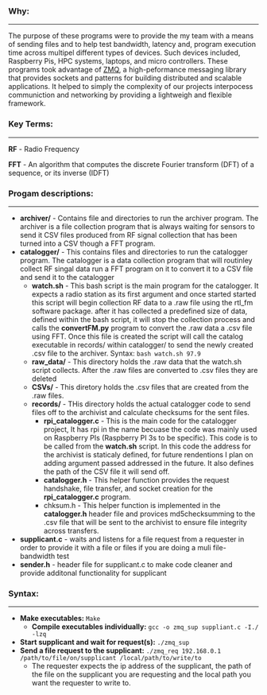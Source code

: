### Why:
---
The purpose of these programs were to provide the my team with a means of 
sending files and to help test bandwidth, latency and, program execution time
across multipel different types of devices. Such devices included, Raspberry Pis,
HPC systems, laptops, and micro controllers. These programs took advantage of [ZMQ](https://zeromq.org/),
a high-peformance messaging library that provides sockets and patterns for building
distributed and scalable applications. It helped to simply the complexity of our projects
interpocess communiction and networking by providing a lightweigh and flexible framework.

### Key Terms:
---
**RF** - Radio Frequency

**FFT** - An algorithm that computes the discrete Fourier transform (DFT) of a sequence, or its inverse (IDFT)

### Progam descriptions:
---
+ **archiver/** - Contains file and directories to run the archiver program. The archiver is a file collection program that is always waiting for sensors to send it CSV files produced from RF signal collection that has been turned into a CSV though a FFT program. 
+ **catalogger/** - This contains files and directories to run the catalogger program. The catalogger is a data collection program that will routinley collect RF singal data run a FFT program on it to convert it to a CSV file and send it to the catalogger
    + **watch.sh** - This bash script is the main program for the catalogger. It expects a radio station as its first argument  and once started started this script will begin collection RF data to a .raw file using the rtl_fm software package. after it has collected a predefined size of data, defined within the bash script, it will stop the collection process and calls the **convertFM.py** program to convert the .raw data a .csv file using FFT. Once this file is created the script will call the catalog executable in records/  within catalogger/ to send the newly created .csv file to the archiver. Syntax: `bash watch.sh 97.9`
    + **raw_data/** - This directory holds the .raw data that the watch.sh script collects. After the .raw files are converted to .csv files they are deleted
    + **CSVs/** - This diretory holds the .csv files that are created from the .raw files.
    + **records/** - THis directory holds the actual catalogger code to send files off to the archivist and calculate checksums for the sent files.
      * **rpi_catalogger.c** - This is the main code for the catalogger project, It has rpi in the name becuase the code was mainly used on Raspberry PIs (Raspberry PI 3s to be specific). This code is to be called from the **watch.sh** script. In this code the address for the archivist is staticaly defined, for future rendentions I plan on adding argument passed addressed in the future. It also defines the path of the CSV file it will send off.
      * **catalogger.h** - This helper function provides the request handshake, file transfer, and socket creation for the **rpi_catalogger.c** program.
      * chksum.h - This helper function is implemented in the **catalogger.h** header file and provices md5checksumming to the .csv file that will be sent to the archivist to ensure file integrity across transfers.
+ **supplicant.c** - waits and listens for a file request from a requester in order to provide it with a file or files
 if you are doing a muli file-bandwidth test
+ **sender.h** - header file for supplicant.c to make code cleaner and provide additonal functionality for supplicant

### Syntax:
---
+ **Make executables:** ``` Make ```
    + **Compile executables individually:** ``` gcc -o zmq_sup suppliant.c -I./ -lzq ```
+ **Start supplicant and wait for request(s):** ``` ./zmq_sup ```
+ **Send a file request to the supplicant:** ```./zmq_req 192.168.0.1 /path/to/file/on/supplicant /local/path/to/write/to```
   + The requester expects the ip address of the supplicant, the path of the file on the supplicant you are requesting
     and the local path you want the requester to write to.
